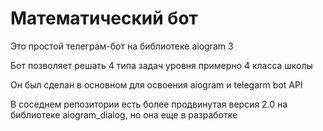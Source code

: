 # Математический бот

Это простой телеграм-бот на библиотеке aiogram 3

Бот позволяет решать 4 типа задач уровня примерно 4 класса школы

Он был сделан в основном для освоения aiogram и telegarm bot API

В соседнем репозитории есть более продвинутая версия 2.0 на библиотеке aiogram_dialog, но она еще в разработке
